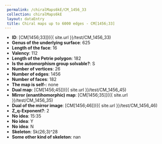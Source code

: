 ```yaml
--- 
 permalink: /chiralMaps6kE/CM_1456_33 
 collection: chiralMaps6kE
 layout: dataEntry
 title: Chiral maps up to 6000 edges - CM[1456;33]
---
```


- **ID**: [CM[1456;33]]({{ site.url }}/test/CM_1456_33)
- **Genus of the underlying surface**: 625
- **Length of the face**: 16
- **Valency**: 112
- **Length of the Petrie polygon**: 182
- **Is the automorphism group solvable?**: S
- **Number of vertices**: 26
- **Number of edges**: 1456
- **Number of faces**: 182
- **The map is self-**: none
- **Dual map**: [CM[1456;45]]({{ site.url }}/test/CM_1456_45)
- **Mirror (enantihomorphic) map**: [CM[1456;35]]({{ site.url }}/test/CM_1456_35)
- **Dual of the mirror image**: [CM[1456;46]]({{ site.url }}/test/CM_1456_46)
- **Z_q-Exponent?**: 2
- **No idea**:  15:35
- **No idea**: Y
- **No idea**: N
- **Skeleton**: Sk(26;3)^28
- **Some other kind of skeleton**: nan
